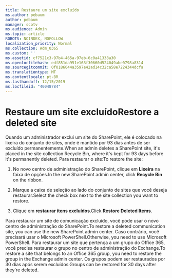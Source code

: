 ```yaml
---
title: Restaure um site excluído
ms.author: pebaum
author: pebaum
manager: scotv
ms.audience: Admin
ms.topic: article
ROBOTS: NOINDEX, NOFOLLOW
localization_priority: Normal
ms.collection: Adm_O365
ms.custom: ''
ms.assetid: cf7521c3-97b4-465a-97eb-6c0a41338a30
ms.openlocfilehash: edf851da951e163f30660d524049abe0798a8314
ms.sourcegitcommit: 0f0186044a3597e42ad14c32ca58e7224344dcfa
ms.translationtype: MT
ms.contentlocale: pt-BR
ms.lasthandoff: 12/15/2019
ms.locfileid: "40048784"
---
```

# <a name="restore-a-deleted-site"></a><span data-ttu-id="b07c3-102">Restaure um site excluído</span><span class="sxs-lookup"><span data-stu-id="b07c3-102">Restore a deleted site</span></span>

<span data-ttu-id="b07c3-103">Quando um administrador exclui um site do SharePoint, ele é colocado na lixeira do conjunto de sites, onde é mantido por 93 dias antes de ser excluído permanentemente.</span><span class="sxs-lookup"><span data-stu-id="b07c3-103">When an admin deletes a SharePoint site, it's placed in the site collection Recycle Bin, where it's kept for 93 days before it's permanently deleted.</span></span> <span data-ttu-id="b07c3-104">Para restaurar o site:</span><span class="sxs-lookup"><span data-stu-id="b07c3-104">To restore the site:</span></span>
  
1. <span data-ttu-id="b07c3-105">No novo centro de administração do SharePoint, clique em **Lixeira** na faixa de opções.</span><span class="sxs-lookup"><span data-stu-id="b07c3-105">In the new SharePoint admin center, click **Recycle Bin** on the ribbon.</span></span> 
    
2. <span data-ttu-id="b07c3-106">Marque a caixa de seleção ao lado do conjunto de sites que você deseja restaurar.</span><span class="sxs-lookup"><span data-stu-id="b07c3-106">Select the check box next to the site collection you want to restore.</span></span>
    
3. <span data-ttu-id="b07c3-107">Clique em **restaurar itens excluídos**.</span><span class="sxs-lookup"><span data-stu-id="b07c3-107">Click **Restore Deleted Items**.</span></span>
    
<span data-ttu-id="b07c3-108">Para restaurar um site de comunicação excluído, você pode usar o novo centro de administração do SharePoint.</span><span class="sxs-lookup"><span data-stu-id="b07c3-108">To restore a deleted communication site, you can use the new SharePoint admin center.</span></span> <span data-ttu-id="b07c3-109">Caso contrário, você precisará usar o Microsoft PowerShell.</span><span class="sxs-lookup"><span data-stu-id="b07c3-109">Otherwise, you need to use Microsoft PowerShell.</span></span> <span data-ttu-id="b07c3-110">Para restaurar um site que pertença a um grupo do Office 365, você precisa restaurar o grupo no centro de administração do Exchange.</span><span class="sxs-lookup"><span data-stu-id="b07c3-110">To restore a site that belongs to an Office 365 group, you need to restore the group in the Exchange admin center.</span></span> <span data-ttu-id="b07c3-111">Os grupos podem ser restaurados por 30 dias após serem excluídos.</span><span class="sxs-lookup"><span data-stu-id="b07c3-111">Groups can be restored for 30 days after they're deleted.</span></span>
  

